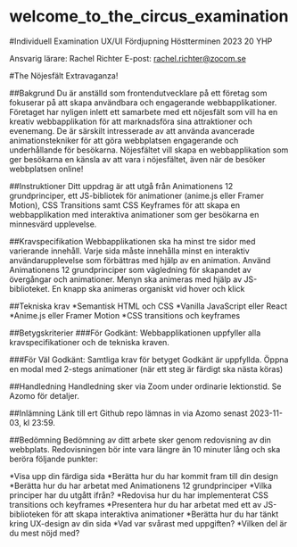 # welcome_to_the_circus_examination

#Individuell Examination
UX/UI Fördjupning
Höstterminen 2023
20 YHP

Ansvarig lärare: Rachel Richter
E-post: rachel.richter@zocom.se 



#The Nöjesfält Extravaganza!




##Bakgrund
Du är anställd som frontendutvecklare på ett företag som fokuserar på att skapa användbara och engagerande webbapplikationer. 
Företaget har nyligen inlett ett samarbete med ett nöjesfält som vill ha en kreativ webbapplikation för att marknadsföra sina attraktioner och evenemang. De är särskilt intresserade av att använda avancerade animationstekniker för att göra webbplatsen engagerande och underhållande för besökarna. 
Nöjesfältet vill skapa en webbapplikation som ger besökarna en känsla av att vara i nöjesfältet, även när de besöker webbplatsen online!


##Instruktioner
Ditt uppdrag är att utgå från Animationens 12 grundprinciper,  ett JS-bibliotek för animationer (anime.js eller Framer Motion), CSS Transitions samt CSS Keyframes för att skapa en webbapplikation med interaktiva animationer som ger besökarna en minnesvärd upplevelse. 


##Kravspecifikation
Webbapplikationen ska ha minst tre sidor med varierande innehåll.
Varje sida måste innehålla minst en interaktiv användarupplevelse som förbättras med hjälp av en animation.
Använd Animationens 12 grundprinciper som vägledning för skapandet av övergångar och animationer.
Menyn ska animeras med hjälp av JS-biblioteket. 
En knapp ska animeras organiskt vid hover och klick


##Tekniska krav
*Semantisk HTML och CSS 
*Vanilla JavaScript eller React
*Anime.js eller Framer Motion
*CSS transitions och keyframes


##Betygskriterier
###För Godkänt:
Webbapplikationen uppfyller alla kravspecifikationer och de tekniska kraven.

###För Väl Godkänt:
Samtliga krav för betyget Godkänt är uppfyllda. 
Öppna en modal med 2-stegs animationer (när ett steg är färdigt ska nästa köras)

##Handledning
Handledning sker via Zoom under ordinarie lektionstid. Se Azomo för detaljer. 


##Inlämning
Länk till ert Github repo lämnas in via Azomo senast 2023-11-03, kl 23:59. 


##Bedömning
Bedömning av ditt arbete sker genom redovisning av din webbplats. Redovisningen bör inte vara längre än 10 minuter lång och ska beröra följande punkter:

*Visa upp din färdiga sida
*Berätta hur du har kommit fram till din design
*Berätta hur du har arbetat med Animationens 12 grundprinciper
*Vilka principer har du utgått ifrån?
*Redovisa hur du har implementerat CSS transitions och keyframes
*Presentera hur du har arbetat med ett av JS-biblioteken för att skapa interaktiva animationer
*Berätta hur du har tänkt kring UX-design av din sida
*Vad var svårast med uppgiften? 
*Vilken del är du mest nöjd med? 
